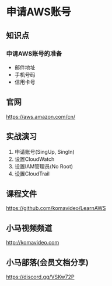 申请AWS账号
==========

## 知识点

### 申请AWS账号的准备

* 邮件地址
* 手机号码
* 信用卡号

## 官网

https://aws.amazon.com/cn/

## 实战演习

1. 申请账号(SingUp, SingIn)
2. 设置CloudWatch
3. 设置IAM管理员(No Root)
4. 设置CloudTrail

## 课程文件

https://github.com/komavideo/LearnAWS

## 小马视频频道

http://komavideo.com

## 小马部落(会员文档分享)

https://discord.gg/VSKw72P